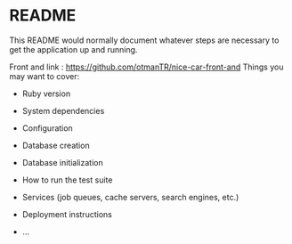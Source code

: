 # README

This README would normally document whatever steps are necessary to get the
application up and running.


Front and link : https://github.com/otmanTR/nice-car-front-and
Things you may want to cover:

* Ruby version

* System dependencies

* Configuration

* Database creation

* Database initialization

* How to run the test suite

* Services (job queues, cache servers, search engines, etc.)

* Deployment instructions

* ...
